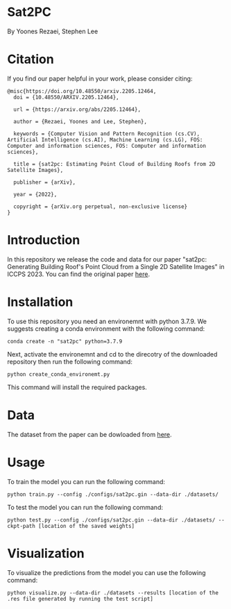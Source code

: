 # Sat2PC

By Yoones Rezaei, Stephen Lee

# Citation

If you find our paper helpful in your work, please consider citing:

```
@misc{https://doi.org/10.48550/arxiv.2205.12464,
  doi = {10.48550/ARXIV.2205.12464},
  
  url = {https://arxiv.org/abs/2205.12464},
  
  author = {Rezaei, Yoones and Lee, Stephen},
  
  keywords = {Computer Vision and Pattern Recognition (cs.CV), Artificial Intelligence (cs.AI), Machine Learning (cs.LG), FOS: Computer and information sciences, FOS: Computer and information sciences},
  
  title = {sat2pc: Estimating Point Cloud of Building Roofs from 2D Satellite Images},
  
  publisher = {arXiv},
  
  year = {2022},
  
  copyright = {arXiv.org perpetual, non-exclusive license}
}
```

# Introduction

In this repository we release the code and data for our paper "sat2pc: Generating Building Roof's Point Cloud from a Single 2D Satellite Images" in ICCPS 2023. You can find the original paper [here](https://arxiv.org/abs/2205.12464).

# Installation

To use this repository you need an environemnt with python 3.7.9. We suggests creating a conda environment with the following command:

```
conda create -n "sat2pc" python=3.7.9
```

Next, activate the environemnt and cd to the direcotry of the downloaded repository then run the following command:

```
python create_conda_environemt.py
```

This command will install the required packages.

# Data

The dataset from the paper can be dowloaded from [here](https://pitt-my.sharepoint.com/:u:/r/personal/yor10_pitt_edu/Documents/Shared%20with%20Everyone/sat2pc_github_repo_data/datasets.zip?csf=1&web=1&e=czhXgd).

# Usage

To train the model you can run the following command:

```
python train.py --config ./configs/sat2pc.gin --data-dir ./datasets/
```

To test the model you can run the following command:

```
python test.py --config ./configs/sat2pc.gin --data-dir ./datasets/ --ckpt-path [location of the saved weights]
```

# Visualization

To visualize the predictions from the model you can use the following command:

```
python visualize.py --data-dir ./datasets --results [location of the .res file generated by running the test script]
```

